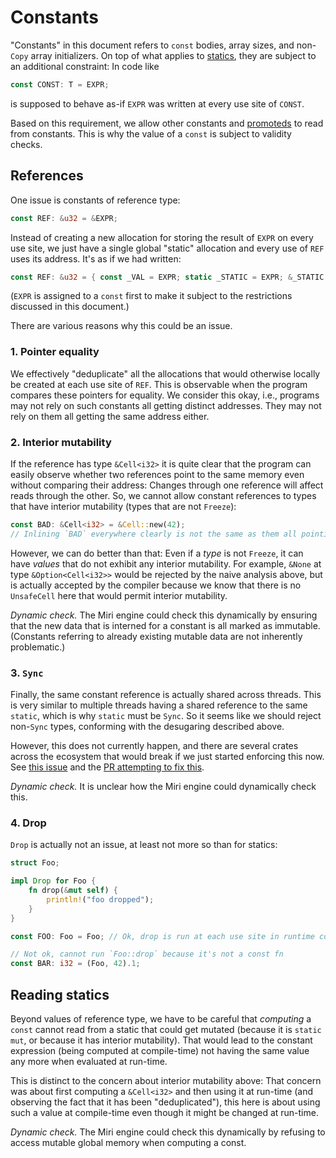 # Constants

"Constants" in this document refers to `const` bodies, array sizes, and non-`Copy` array initializers.
On top of what applies to [statics](static.md), they are subject to an additional constraint: In code like
```rust
const CONST: T = EXPR;
```
is supposed to behave as-if `EXPR` was written at every use site of `CONST`.

Based on this requirement, we allow other constants and [promoteds](promotion.md) to read from constants.
This is why the value of a `const` is subject to validity checks.

## References

One issue is constants of reference type:
```rust
const REF: &u32 = &EXPR;
```
Instead of creating a new allocation for storing the result of `EXPR` on every
use site, we just have a single global "static" allocation and every use of
`REF` uses its address.  It's as if we had written:
```rust
const REF: &u32 = { const _VAL = EXPR; static _STATIC = EXPR; &_STATIC };
```
(`EXPR` is assigned to a `const` first to make it subject to the restrictions
discussed in this document.)

There are various reasons why this could be an issue.

### 1. Pointer equality

We effectively "deduplicate" all the allocations that would otherwise locally be
created at each use site of `REF`.  This is observable when the program compares
these pointers for equality.  We consider this okay, i.e., programs may not rely
on such constants all getting distinct addresses.  They may not rely on them all
getting the same address either.

### 2. Interior mutability

If the reference has type `&Cell<i32>` it is quite clear that the program can
easily observe whether two references point to the same memory even without
comparing their address: Changes through one reference will affect reads through
the other.  So, we cannot allow constant references to types that have interior
mutability (types that are not `Freeze`):

```rust
const BAD: &Cell<i32> = &Cell::new(42);
// Inlining `BAD` everywhere clearly is not the same as them all pointing to the same thing.
```

However, we can do better than that: Even if a *type* is not `Freeze`, it can
have *values* that do not exhibit any interior mutability.  For example, `&None`
at type `&Option<Cell<i32>>` would be rejected by the naive analysis above, but
is actually accepted by the compiler because we know that there is no
`UnsafeCell` here that would permit interior mutability.

*Dynamic check.* The Miri engine could check this dynamically by ensuring that
the new data that is interned for a constant is all marked as
immutable. (Constants referring to already existing mutable data are not
inherently problematic.)

### 3. `Sync`

Finally, the same constant reference is actually shared across threads.  This is
very similar to multiple threads having a shared reference to the same `static`,
which is why `static` must be `Sync`.  So it seems like we should reject
non-`Sync` types, conforming with the desugaring described above.

However, this does not currently happen, and there are several crates across the
ecosystem that would break if we just started enforcing this now. See
[this issue](https://github.com/rust-lang/rust/issues/49206) and the
[PR attempting to fix this](https://github.com/rust-lang/rust/pull/54424/).

*Dynamic check.* It is unclear how the Miri engine could dynamically check this.

### 4. Drop

`Drop` is actually not an issue, at least not more so than for statics:

```rust
struct Foo;

impl Drop for Foo {
    fn drop(&mut self) {
        println!("foo dropped");
    }
}

const FOO: Foo = Foo; // Ok, drop is run at each use site in runtime code

// Not ok, cannot run `Foo::drop` because it's not a const fn
const BAR: i32 = (Foo, 42).1;
```

## Reading statics

Beyond values of reference type, we have to be careful that *computing* a
`const` cannot read from a static that could get mutated (because it is `static
mut`, or because it has interior mutability).  That would lead to the constant
expression (being computed at compile-time) not having the same value any more
when evaluated at run-time.

This is distinct to the concern about interior mutability above: That concern
was about first computing a `&Cell<i32>` and then using it at run-time (and
observing the fact that it has been "deduplicated"), this here is about using
such a value at compile-time even though it might be changed at run-time.

*Dynamic check.* The Miri engine could check this dynamically by refusing to
access mutable global memory when computing a const.
